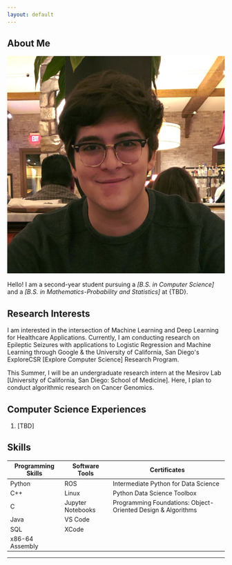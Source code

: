 ```yaml
---
layout: default
---
```


## About Me

<img class="profile-picture" src="profile_photo.jpg">

Hello! I am a second-year student pursuing a *[B.S. in Computer Science]* and a *[B.S. in Mathematics-Probability and Statistics]* at {TBD}.

## Research Interests

I am interested in the intersection of Machine Learning and Deep Learning for Healthcare Applications.
Currently, I am conducting research on Epileptic Seizures with applications to Logistic Regression and Machine Learning 
through Google & the University of California, San Diego's ExploreCSR [Explore Computer Science] Research Program.

This Summer, I will be an undergraduate research intern at the Mesirov Lab [University of California, San Diego: School of Medicine].
Here, I plan to conduct algorithmic research on Cancer Genomics.
## Computer Science Experiences

1. [TBD]

## Skills

Programming Skills   | Software Tools    | Certificates
---------------------|-------------------|-------------
Python               | ROS               | Intermediate Python for Data Science
C++                  | Linux             | Python Data Science Toolbox
C                    | Jupyter Notebooks | Programming Foundations: Object-Oriented Design & Algorithms
Java                 | VS Code           |
SQL                  | XCode             |
x86-64 Assembly      |                   |

---